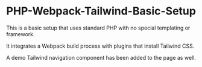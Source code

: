 # PHP-Webpack-Tailwind-Basic-Setup
This is a basic setup that uses standard PHP with no special templating or framework. 

It integrates a Webpack build process with plugins that install Tailwind CSS. 

A demo Tailwind navigation component has been added to the page as well.
